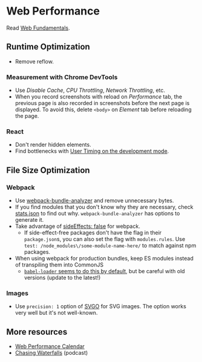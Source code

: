 # Web Performance

Read [Web Fundamentals](https://developers.google.com/web/fundamentals/performance/why-performance-matters/).

## Runtime Optimization

- Remove reflow.

### Measurement with Chrome DevTools

- Use _Disable Cache_, _CPU Throttling_, _Network Throttling_, etc.
- When you record screenshots with reload on _Performance_ tab, the previous page is also recorded in screenshots before the next page is displayed. To avoid this, delete `<body>` on _Element_ tab before reloading the page.

### React

- Don't render hidden elements.
- Find bottlenecks with [User Timing on the development mode](https://reactjs.org/docs/optimizing-performance.html#profiling-components-with-the-chrome-performance-tab).

## File Size Optimization

### Webpack

- Use [webpack-bundle-analyzer](https://github.com/webpack-contrib/webpack-bundle-analyzer) and remove unnecessary bytes.
- If you find modules that you don't know why they are necessary, check [stats.json](https://webpack.js.org/api/stats/) to find out why. `webpack-bundle-analyzer` has options to generate it.
- Take advantage of [sideEffects: false](https://github.com/webpack/webpack/tree/master/examples/side-effects) for webpack.
  - If side-effect-free packages don't have the flag in their `package.json`s, you can also set the flag with `modules.rules`. Use `test: /node_modules\/some-module-name-here/` to match against npm packages.
- When using webpack for production bundles, keep ES modules instead of transpiling them into CommonJS
  - [`babel-loader` seems to do this by default](https://github.com/babel/babel-loader/pull/660), but be careful with old versions (update to the latest!)

### Images

- Use `precision: 1` option of [SVGO](https://github.com/svg/svgo) for SVG images. The option works very well but it's not well-known.

## More resources

- [Web Performance Calendar](https://calendar.perfplanet.com/)
- [Chasing Waterfalls](https://chasingwaterfalls.io/) (podcast)
